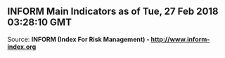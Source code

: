 ## INFORM Main Indicators as of Tue, 27 Feb 2018 03:28:10 GMT

Source: **INFORM (Index For Risk Management) - http://www.inform-index.org**